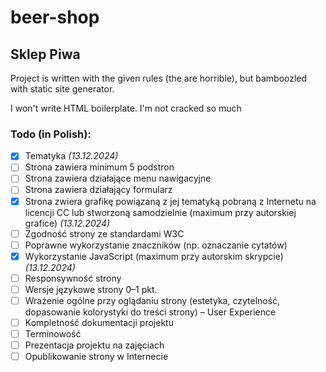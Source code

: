 # beer-shop
## Sklep Piwa

Project is written with the given rules (the are horrible), but bamboozled with static site generator.

I won't write HTML boilerplate. I'm not cracked so much

### Todo (in Polish):

- [x] Tematyka _(13.12.2024)_ 
- [ ] Strona zawiera minimum 5 podstron
- [ ] Strona zawiera działające menu nawigacyjne
- [ ] Strona zawiera działający formularz
- [x] Strona zwiera grafikę powiązaną z jej tematyką pobraną z Internetu na licencji CC lub stworzoną
samodzielnie (maximum przy autorskiej grafice) _(13.12.2024)_ 
- [ ] Zgodność strony ze standardami W3C
- [ ] Poprawne wykorzystanie znaczników (np. oznaczanie cytatów)
- [x] Wykorzystanie JavaScript (maximum przy autorskim skrypcie) _(13.12.2024)_
- [ ] Responsywność strony
- [ ] Wersje językowe strony 0–1 pkt.
- [ ] Wrażenie ogólne przy oglądaniu strony (estetyka, czytelność, dopasowanie kolorystyki do treści
strony) – User Experience
- [ ] Kompletność dokumentacji projektu
- [ ] Terminowość
- [ ] Prezentacja projektu na zajęciach 
- [ ] Opublikowanie strony w Internecie 